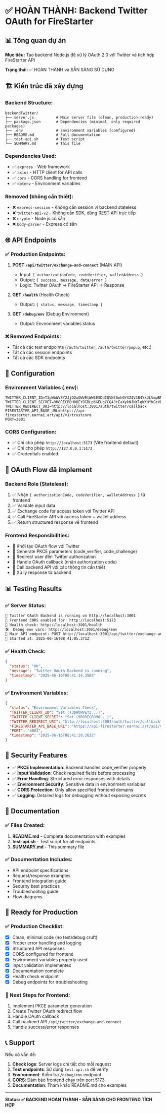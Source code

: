 # ✅ HOÀN THÀNH: Backend Twitter OAuth for FireStarter

## 📊 Tổng quan dự án

**Mục tiêu:** Tạo backend Node.js để xử lý OAuth 2.0 với Twitter và tích hợp FireStarter API

**Trạng thái:** ✅ HOÀN THÀNH và SẴN SÀNG SỬ DỤNG

## 🏗️ Kiến trúc đã xây dựng

### Backend Structure:
```
backendTwitter/
├── server.js          # Main server file (clean, production-ready)
├── package.json       # Dependencies (minimal, only required packages)
├── .env               # Environment variables (configured)
├── README.md          # Full documentation
├── test-api.sh        # Test script
└── SUMMARY.md         # This file
```

### Dependencies Used:
- ✅ `express` - Web framework
- ✅ `axios` - HTTP client for API calls
- ✅ `cors` - CORS handling for frontend
- ✅ `dotenv` - Environment variables

### Removed (không cần thiết):
- ❌ `express-session` - Không cần session vì backend stateless
- ❌ `twitter-api-v2` - Không cần SDK, dùng REST API trực tiếp
- ❌ `crypto` - Node.js có sẵn
- ❌ `body-parser` - Express có sẵn

## 🌐 API Endpoints

### ✅ Production Endpoints:

1. **POST `/api/twitter/exchange-and-connect`** (MAIN API)
   - Input: `{ authorizationCode, codeVerifier, walletAddress }`
   - Output: `{ success, message, data/error }`
   - Logic: Twitter OAuth → FireStarter API → Response

2. **GET `/health`** (Health Check)
   - Output: `{ status, message, timestamp }`

3. **GET `/debug/env`** (Debug Environment)
   - Output: Environment variables status

### ❌ Removed Endpoints:
- Tất cả các test endpoints (`/auth/twitter`, `/auth/twitter/popup`, etc.)
- Tất cả các session endpoints
- Tất cả các SDK endpoints

## 🔧 Configuration

### Environment Variables (.env):
```env
TWITTER_CLIENT_ID=T3pWbWVEY2JjQ2xQWVEtWW1ESDdIQVNfSmhGYXZ4V3B4YkJLVmpRNXg5Z0pMOjE3Mzc4NjkzMzI5NDU6MToxOmFjOjE
TWITTER_CLIENT_SECRET=9R8RECRDHO8EYBIBLp6GEUgCCQAJtEaXykNJNYlgWXHYkGcVkXaYHZVmPeW7MXVE
TWITTER_REDIRECT_URI=http://localhost:3001/auth/twitter/callback
FIRESTARTER_API_BASE_URL=https://api-firestarter.earnai.art/api/v1/trustcore
PORT=3001
```

### CORS Configuration:
- ✅ Chỉ cho phép `http://localhost:5173` (Vite frontend default)
- ✅ Chỉ cho phép `http://127.0.0.1:5173`
- ✅ Credentials enabled

## 🔄 OAuth Flow đã implement

### Backend Role (Stateless):
1. ✅ Nhận `{ authorizationCode, codeVerifier, walletAddress }` từ frontend
2. ✅ Validate input data
3. ✅ Exchange code for access token với Twitter API
4. ✅ Call FireStarter API với access token + wallet address
5. ✅ Return structured response về frontend

### Frontend Responsibilities:
- 🎯 Khởi tạo OAuth flow với Twitter
- 🎯 Generate PKCE parameters (code_verifier, code_challenge)
- 🎯 Redirect user đến Twitter authorization
- 🎯 Handle OAuth callback (nhận authorization code)
- 🎯 Call backend API với các thông tin cần thiết
- 🎯 Xử lý response từ backend

## 📊 Testing Results

### ✅ Server Status:
```bash
🚀 Twitter OAuth Backend is running on http://localhost:3001
🔗 Frontend CORS enabled for: http://localhost:5173
🔧 Health check: http://localhost:3001/health
🛠️  Debug env vars: http://localhost:3001/debug/env
📡 Main API endpoint: POST http://localhost:3001/api/twitter/exchange-and-connect
📅 Started at: 2025-06-16T08:41:05.371Z
```

### ✅ Health Check:
```json
{
  "status": "OK",
  "message": "Twitter OAuth Backend is running",
  "timestamp": "2025-06-16T08:41:14.350Z"
}
```

### ✅ Environment Variables:
```json
{
  "status": "Environment Variables Check",
  "TWITTER_CLIENT_ID": "Set (T3pWbWVEY2...)",
  "TWITTER_CLIENT_SECRET": "Set (9R8RECRDHO...)",
  "TWITTER_REDIRECT_URI": "http://localhost:3001/auth/twitter/callback",
  "FIRESTARTER_API_BASE_URL": "https://api-firestarter.earnai.art/api/v1/trustcore",
  "PORT": "3001",
  "timestamp": "2025-06-16T08:41:20.263Z"
}
```

## 🔐 Security Features

- ✅ **PKCE Implementation**: Backend handles code_verifier properly
- ✅ **Input Validation**: Check required fields before processing
- ✅ **Error Handling**: Structured error responses with details
- ✅ **Environment Security**: Sensitive data in environment variables
- ✅ **CORS Protection**: Only allow specified frontend domains
- ✅ **Logging**: Detailed logs for debugging without exposing secrets

## 📝 Documentation

### ✅ Files Created:
1. **README.md** - Complete documentation with examples
2. **test-api.sh** - Test script for all endpoints
3. **SUMMARY.md** - This summary file

### ✅ Documentation Includes:
- API endpoint specifications
- Request/response examples
- Frontend integration guide
- Security best practices
- Troubleshooting guide
- Flow diagrams

## 🚀 Ready for Production

### ✅ Production Checklist:
- [x] Clean, minimal code (no test/debug cruft)
- [x] Proper error handling and logging
- [x] Structured API responses
- [x] CORS configured for frontend
- [x] Environment variables properly used
- [x] Input validation implemented
- [x] Documentation complete
- [x] Health check endpoint
- [x] Debug endpoints for troubleshooting

### 🎯 Next Steps for Frontend:
1. Implement PKCE parameter generation
2. Create Twitter OAuth redirect flow
3. Handle OAuth callback
4. Call backend API `/api/twitter/exchange-and-connect`
5. Handle success/error responses

## 📞 Support

Nếu có vấn đề:

1. **Check logs**: Server logs chi tiết cho mỗi request
2. **Test endpoints**: Sử dụng `test-api.sh` để verify
3. **Environment**: Kiểm tra `/debug/env` endpoint
4. **CORS**: Đảm bảo frontend chạy trên port 5173
5. **Documentation**: Tham khảo README.md cho examples

---

**Status: ✅ BACKEND HOÀN THÀNH - SẴN SÀNG CHO FRONTEND TÍCH HỢP**
